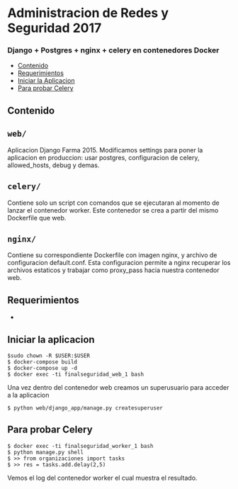 Administracion de Redes y Seguridad 2017
=========================================

### Django + Postgres + nginx + celery en contenedores Docker ###


  - [Contenido](#contenido)
  - [Requerimientos](#requerimientos)
  - [Iniciar la Aplicacion](#iniciar-la-aplicacion)
  - [Para probar Celery](#para-probar-celery)
  

## Contenido ##

``web/``
---------

Aplicacion Django Farma 2015. Modificamos settings para poner la aplicacion en produccion: usar postgres, configuracion de celery, allowed_hosts, debug y demas.

``celery/``
---------

Contiene solo un script con comandos que se ejecutaran al momento de lanzar el contenedor worker. Este contenedor se crea a partir del mismo Dockerfile que web. 

``nginx/``
---------

Contiene su correspondiente Dockerfile con imagen nginx, y archivo de configuracion default.conf. Esta configuracion permite a nginx recuperar los archivos estaticos y trabajar como proxy_pass hacia nuestra contenedor web. 

## Requerimientos ##

- [Docker]: https://www.docker.com/get-docker

## Iniciar la aplicacion ##

	$sudo chown -R $USER:$USER
    $ docker-compose build
    $ docker-compose up -d
    $ docker exec -ti finalseguridad_web_1 bash

Una vez dentro del contenedor web creamos un superusuario para acceder a la aplicacion

    $ python web/django_app/manage.py createsuperuser  

## Para probar Celery ##

    $ docker exec -ti finalseguridad_worker_1 bash
    $ python manage.py shell
    $ >> from organizaciones import tasks
	$ >> res = tasks.add.delay(2,5)

Vemos el log del contenedor worker el cual muestra el resultado.
